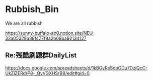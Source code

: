 # Rubbish_Bin
We are all rubbish

https://sunny-buffalo-ab0.notion.site/NEU-32a05328a38f477f8a2b68ba92134127


## Re:残酷刷题群DailyList
https://docs.google.com/spreadsheets/d/1kBGyRsSdbGDu7DzjQcC-UkZjZERdrP8-_QyVGXHSrB8/edit#gid=0
